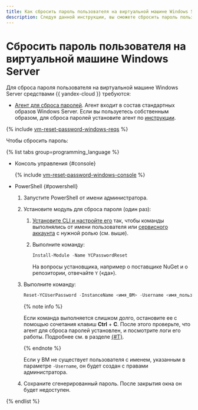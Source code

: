 ```yaml
---
title: Как сбросить пароль пользователя на виртуальной машине Windows Server
description: Следуя данной инструкции, вы сможете сбросить пароль пользователя на виртуальной машине Windows Server.
---
```


# Сбросить пароль пользователя на виртуальной машине Windows Server

Для сброса пароля пользователя на виртуальной машине Windows Server средствами {{ yandex-cloud }} требуются:

* [Агент для сброса паролей](../../concepts/guest-agent.md). Агент входит в состав стандартных образов Windows Server. Если вы пользуетесь собственным образом, для сброса паролей установите агент по [инструкции](../vm-guest-agent/install.md).

{% include [vm-reset-password-windows-reqs](../../../_includes/compute/vm-reset-password-windows-reqs.md) %}

Чтобы сбросить пароль:

{% list tabs group=programming_language %}

- Консоль управления {#console}

  {% include [vm-reset-password-windows-console](../../../_includes/compute/vm-reset-password-windows-console.md) %}
  
- PowerShell {#powershell}

  1. Запустите PowerShell от имени администратора.
  1. Установите модуль для сброса пароля (один раз):
  
     1. [Установите CLI и настройте его](../../../cli/quickstart.md) так, чтобы команды выполнялись от имени пользователя или [сервисного аккаунта](../../../iam/concepts/users/service-accounts.md) с нужной ролью (см. выше).
     1. Выполните команду:
  
        ```powershell
        Install-Module -Name YCPasswordReset
        ```
     
        На вопросы установщика, например о поставщике NuGet и о репозитории, отвечайте `Y` («да»).
        
  1. Выполните команду:
  
     ```powershell
     Reset-YCUserPassword -InstanceName <имя_ВМ> -Username <имя_пользователя_ВМ>
     ```

     {% note info %}
     
     Если команда выполняется слишком долго, остановите ее с помощью сочетания клавиш **Ctrl** + **C**. После этого проверьте, что агент для сброса паролей установлен, и посмотрите логи его работы. Подробнее см. в разделе [{#T}](../vm-guest-agent/check.md).
     
     {% endnote %}

     Если у ВМ не существует пользователя с именем, указанным в параметре `-Username`, он будет создан с правами администратора.
     
  1. Сохраните сгенерированный пароль. После закрытия окна он будет недоступен.

{% endlist %}
